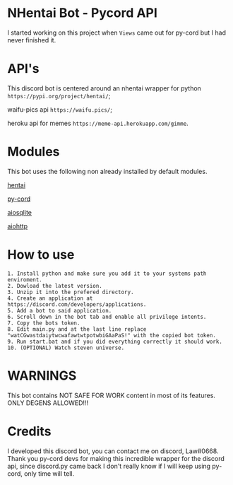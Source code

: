 # NHentai Bot - Pycord API

I started working on this project when ```Views``` came out for py-cord but I had never finished it.


# API's

This discord bot is centered around an nhentai wrapper for python ```https://pypi.org/project/hentai/```;

waifu-pics api ```https://waifu.pics/```;

heroku api for memes ```https://meme-api.herokuapp.com/gimme```.

# Modules

This bot uses the following non already installed by default modules.

[hentai](https://pypi.org/project/hentai/)

[py-cord](https://pypi.org/project/py-cord/)

[aiosqlite](https://pypi.org/project/aiosqlite/)

[aiohttp](https://pypi.org/project/aiohttp/)

# How to use

```
1. Install python and make sure you add it to your systems path enviroment.
2. Dowload the latest version.
3. Unzip it into the prefered directory.
4. Create an application at https://discord.com/developers/applications.
5. Add a bot to said application.
6. Scroll down in the bot tab and enable all privilege intents.
7. Copy the bots token.
8. Edit main.py and at the last line replace "watCGwastdaiytwcwafawtwtpotwbiGAaPaS!" with the copied bot token.
9. Run start.bat and if you did everything correctly it should work.
10. (OPTIONAL) Watch steven universe.
```

# WARNINGS

This bot contains NOT SAFE FOR WORK content in most of its features. ONLY DEGENS ALLOWED!!!

# Credits

I developed this discord bot, you can contact me on discord, Law#0668. Thank you py-cord devs for making this incredible wrapper for the discord api, since discord.py came back I don't really know if I will keep using py-cord, only time will tell.
